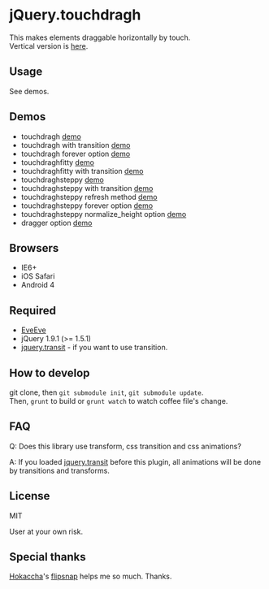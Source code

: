 # jQuery.touchdragh

This makes elements draggable horizontally by touch.  
Vertical version is [here](https://github.com/Takazudo/jQuery.touchdragv).

## Usage

See demos.

## Demos

* touchdragh [demo](http://takazudo.github.io/jQuery.touchdragh/demos/touchdragh/)
* touchdragh with transition [demo](http://takazudo.github.io/jQuery.touchdragh/demos/touchdragh_transit/)
* touchdragh forever option [demo](http://takazudo.github.io/jQuery.touchdragh/demos/touchdragh_forever/)
* touchdraghfitty [demo](http://takazudo.github.io/jQuery.touchdragh/demos/touchdraghfitty/)
* touchdraghfitty with transition [demo](http://takazudo.github.io/jQuery.touchdragh/demos/touchdraghfitty_transit/)
* touchdraghsteppy [demo](http://takazudo.github.io/jQuery.touchdragh/demos/3/)
* touchdraghsteppy with transition [demo](http://takazudo.github.io/jQuery.touchdragh/demos/touchdraghsteppy_transit/)
* touchdraghsteppy refresh method [demo](http://takazudo.github.io/jQuery.touchdragh/demos/touchdraghsteppy_refresh/)
* touchdraghsteppy forever option [demo](http://takazudo.github.io/jQuery.touchdragh/demos/touchdraghsteppy_forever/)
* touchdraghsteppy normalize_height option [demo](http://takazudo.github.io/jQuery.touchdragh/demos/touchdraghsteppy_normalizeheight/)
* dragger option [demo](http://takazudo.github.io/jQuery.touchdragh/demos/dragger/)

## Browsers

* IE6+
* iOS Safari
* Android 4

## Required

* [EveEve](https://github.com/Takazudo/EveEve)
* jQuery 1.9.1 (>= 1.5.1)
* [jquery.transit](http://ricostacruz.com/jquery.transit/) - if you want to use transition.

## How to develop

git clone, then `git submodule init`, `git submodule update`.  
Then, `grunt` to build or `grunt watch` to watch coffee file's change.

## FAQ

Q: Does this library use transform, css transition and css animations?

A: If you loaded [jquery.transit](http://ricostacruz.com/jquery.transit/) before this plugin, all animations will be done by transitions and transforms.

## License

MIT

User at your own risk.

## Special thanks

[Hokaccha](https://github.com/hokaccha)'s [flipsnap](https://github.com/pxgrid/js-flipsnap/) helps me so much. Thanks.


